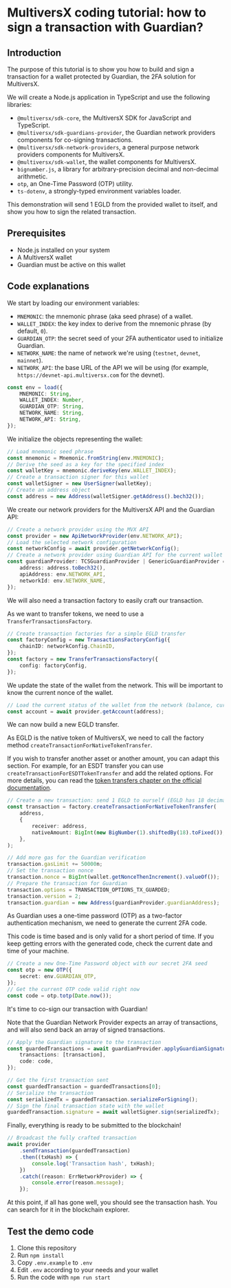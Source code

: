 # MultiversX coding tutorial: how to sign a transaction with Guardian?

## Introduction

The purpose of this tutorial is to show you how to build and sign a transaction for a wallet protected by Guardian, the
2FA solution for MultiversX.

We will create a Node.js application in TypeScript and use the following libraries:

- `@multiversx/sdk-core`, the MultiversX SDK for JavaScript and TypeScript.
- `@multiversx/sdk-guardians-provider`, the Guardian network providers components for co-signing transactions.
- `@multiversx/sdk-network-providers`, a general purpose network providers components for MultiversX.
- `@multiversx/sdk-wallet`, the wallet components for MultiversX.
- `bignumber.js`, a library for arbitrary-precision decimal and non-decimal arithmetic.
- `otp`, an One-Time Password (OTP) utility.
- `ts-dotenv`, a strongly-typed environment variables loader.

This demonstration will send 1 EGLD from the provided wallet to itself, and show you how to sign the related
transaction.

## Prerequisites

- Node.js installed on your system
- A MultiversX wallet
- Guardian must be active on this wallet

## Code explanations

We start by loading our environment variables:

- `MNEMONIC`: the mnemonic phrase (aka seed phrase) of a wallet.
- `WALLET_INDEX`: the key index to derive from the mnemonic phrase (by default, `0`).
- `GUARDIAN_OTP`: the secret seed of your 2FA authenticator used to initialize Guardian.
- `NETWORK_NAME`: the name of network we're using (`testnet`, `devnet`, `mainnet`).
- `NETWORK_API`: the base URL of the API we will be using (for example, `https://devnet-api.multiversx.com` for the
  devnet).

```ts
const env = load({
    MNEMONIC: String,
    WALLET_INDEX: Number,
    GUARDIAN_OTP: String,
    NETWORK_NAME: String,
    NETWORK_API: String,
});
```

We initialize the objects representing the wallet:

```ts
// Load mnemonic seed phrase
const mnemonic = Mnemonic.fromString(env.MNEMONIC);
// Derive the seed as a key for the specified index
const walletKey = mnemonic.deriveKey(env.WALLET_INDEX);
// Create a transaction signer for this wallet
const walletSigner = new UserSigner(walletKey);
// Create an address object
const address = new Address(walletSigner.getAddress().bech32());
```

We create our network providers for the MultiversX API and the Guardian API:

```ts
// Create a network provider using the MVX API
const provider = new ApiNetworkProvider(env.NETWORK_API);
// Load the selected network configuration
const networkConfig = await provider.getNetworkConfig();
// Create a network provider using Guardian API for the current wallet
const guardianProvider: TCSGuardianProvider | GenericGuardianProvider = await GuardianProviderFactory.createProvider({
    address: address.toBech32(),
    apiAddress: env.NETWORK_API,
    networkId: env.NETWORK_NAME,
});
```

We will also need a transaction factory to easily craft our transaction.

As we want to transfer tokens, we need to use a `TransferTransactionsFactory`.

```ts
// Create transaction factories for a simple EGLD transfer
const factoryConfig = new TransactionsFactoryConfig({
    chainID: networkConfig.ChainID,
});
const factory = new TransferTransactionsFactory({
    config: factoryConfig,
});
```

We update the state of the wallet from the network. This will be important to know the current nonce of the wallet.

```ts
// Load the current status of the wallet from the network (balance, current nonce, etc)
const account = await provider.getAccount(address);
```

We can now build a new EGLD transfer.

As EGLD is the native token of MultiversX, we need to call the factory method `createTransactionForNativeTokenTransfer`.

If you wish to transfer another asset or another amount, you can adapt this section.
For example, for an ESDT transfer you can use `createTransactionForESDTTokenTransfer` and add the related options.
For more details, you can read
the [token transfers chapter on the official documentation](https://docs.multiversx.com/sdk-and-tools/sdk-js/sdk-js-cookbook-v13#token-transfers).

```ts
// Create a new transaction: send 1 EGLD to ourself (EGLD has 18 decimals)
const transaction = factory.createTransactionForNativeTokenTransfer(
    address,
    {
        receiver: address,
        nativeAmount: BigInt(new BigNumber(1).shiftedBy(18).toFixed()),
    },
);

// Add more gas for the Guardian verification
transaction.gasLimit += 50000n;
// Set the transaction nonce
transaction.nonce = BigInt(wallet.getNonceThenIncrement().valueOf());
// Prepare the transaction for Guardian
transaction.options = TRANSACTION_OPTIONS_TX_GUARDED;
transaction.version = 2;
transaction.guardian = new Address(guardianProvider.guardianAddress);
```

As Guardian uses a one-time password (OTP) as a two-factor authentication mechanism, we need to generate the current 2FA
code.

This code is time based and is only valid for a short period of time. If you keep getting errors with the generated
code, check the current date and time of your machine.

```ts
// Create a new One-Time Password object with our secret 2FA seed
const otp = new OTP({
    secret: env.GUARDIAN_OTP,
});
// Get the current OTP code valid right now
const code = otp.totp(Date.now());
```

It's time to co-sign our transaction with Guardian!

Note that the Guardian Network Provider expects an array of transactions, and will also send back an array of signed
transactions.

```ts
// Apply the Guardian signature to the transaction
const guardedTransactions = await guardianProvider.applyGuardianSignature({
    transactions: [transaction],
    code: code,
});

// Get the first transaction sent
const guardedTransaction = guardedTransactions[0];
// Serialize the transaction
const serializedTx = guardedTransaction.serializeForSigning();
// Sign the final transaction state with the wallet
guardedTransaction.signature = await walletSigner.sign(serializedTx);
```

Finally, everything is ready to be submitted to the blockchain!

```ts
// Broadcast the fully crafted transaction
await provider
    .sendTransaction(guardedTransaction)
    .then((txHash) => {
        console.log('Transaction hash', txHash);
    })
    .catch((reason: ErrNetworkProvider) => {
        console.error(reason.message);
    });
```

At this point, if all has gone well, you should see the transaction hash.
You can search for it in the blockchain explorer.

## Test the demo code

1. Clone this repository
2. Run `npm install`
3. Copy `.env.example` to `.env`
4. Edit `.env` according to your needs and your wallet
5. Run the code with `npm run start`
